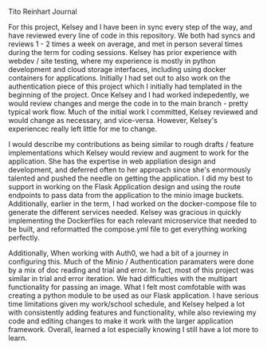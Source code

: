 Tito Reinhart Journal

For this project, Kelsey and I have been in sync every step of the way, and have reviewed every line of code in this repository. 
We both had syncs and reviews 1 - 2 times a week on average, and met in person several times during the term for coding sessions. 
Kelsey has prior experience with webdev / site testing, where my experience is mostly in python development and cloud storage interfaces, 
including using docker containers for applications. Initially I had set out to also work on the authentication piece of this project 
which I initially had templated in the beginning of the project. Once Kelsey and I had worked indepedently, we would review changes and 
merge the code in to the main branch - pretty typical work flow. Much of the initial work I committed, Kelsey reviewed and would change as
necessary, and vice-versa. However, Kelsey's experiencec really left little for me to change. 

I would describe my contributions as being similar to rough drafts / feature implementations which Kelsey would review and augment to 
work for the application. She has the expertise in web appliation design and development, and deferred often to her approach since she's 
enormously talented and pushed the needle on getting the application. I did my best to support in working on the Flask Application design 
and using the route endpoints to pass data from the application to the minio image buckets. Additionally, earlier in the term, I had 
worked on the docker-compose file to generate the different services needed. Kelsey was gracious in quickly implementing the Dockerfiles 
for each relevant microservice that needed to be built, and reformatted the compose.yml file to get everything working perfectly. 

Additionally, When working with Auth0, we had a bit of a journey in configuring this. Much of the Minio / Authentication paramaters were 
done by a mix of doc reading and trial and error. In fact, most of this project was similar in trial and error iteration. We had difficulties 
with the multipart functionality for passing an image. What I felt most comfotable with was creating a python module to be used as our
Flask application. I have serious time limitations given my work/school schedule, and Kelsey helped a lot with consistently adding features 
and functionality, while also reviewing my code and editing changes to make it work with the larger application framework. Overall, learned a lot
especially knowing I still have a lot more to learn. 
